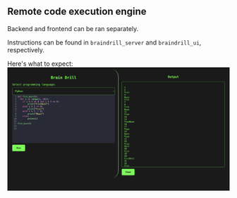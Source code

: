 ## Remote code execution engine

Backend and frontend can be ran separately.

Instructions can be found in `braindrill_server` and `braindrill_ui`, respectively.

Here's what to expect:
![My Image](assets/frontend_sample.png)


